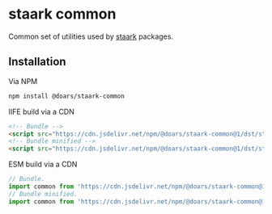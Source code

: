 # staark common

Common set of utilities used by [staark](https://github.com/doars/staark#readme) packages.

## Installation

Via NPM

```ZSH
npm install @doars/staark-common
```

IIFE build via a CDN

```HTML
<!-- Bundle -->
<script src="https://cdn.jsdelivr.net/npm/@doars/staark-common@1/dst/staark-common.iife.js"></script>
<!-- Bundle minified -->
<script src="https://cdn.jsdelivr.net/npm/@doars/staark-common@1/dst/staark-common.iife.min.js"></script>
```

ESM build via a CDN

```JavaScript
// Bundle.
import common from 'https://cdn.jsdelivr.net/npm/@doars/staark-common@1/dst/staark-common.js'
// Bundle minified.
import common from 'https://cdn.jsdelivr.net/npm/@doars/staark-common@1/dst/staark-common.min.js'
```
